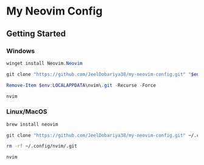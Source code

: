# My Neovim Config

## Getting Started

### Windows
```powershell
winget install Neovim.Neovim
```

```powershell
git clone "https://github.com/JeelDobariya38/my-neovim-config.git" "$env:LOCALAPPDATA\nvim"

Remove-Item $env:LOCALAPPDATA\nvim\.git -Recurse -Force
```

```powershell
nvim
```

### Linux/MacOS

```bash
brew install neovim
```

```bash
git clone "https://github.com/JeelDobariya38/my-neovim-config.git" ~/.config/nvim

rm -rf ~/.config/nvim/.git
```

```bash
nvim
```
